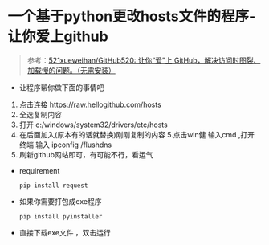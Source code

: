 # 一个基于python更改hosts文件的程序-让你爱上github

> 参考：[521xueweihan/GitHub520: 让你“爱”上 GitHub，解决访问时图裂、加载慢的问题。（无需安装）](https://github.com/521xueweihan/GitHub520)

* 让程序帮你做下面的事情吧

1. 点击连接 https://raw.hellogithub.com/hosts
2. 全选复制内容
3. 打开 c:/windows/system32/drivers/etc/hosts
4. 在后面加入(原本有的话就替换)刚刚复制的内容
5.点击win健 输入cmd ,打开终端 输入 ipconfig /flushdns
6. 刷新github网站即可，有可能不行，看运气

* requirement

  `pip install request`



* 如果你需要打包成exe程序

  `pip install pyinstaller`



* 直接下载exe文件 ，双击运行
